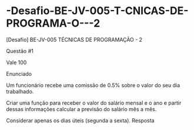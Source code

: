 # -Desafio-BE-JV-005-T-CNICAS-DE-PROGRAMA-O---2
[Desafio] BE-JV-005 TÉCNICAS DE PROGRAMAÇÃO - 2

Questão #1

Vale 100

Enunciado

Um funcionário recebe uma comissão de 0.5% sobre o valor do seu dia trabalhado.

Criar uma função para receber o valor do salário mensal e o ano e partir dessas informações calcular a previsão do salário mês a mês.

Considerar apenas os dias úteis (segunda a sexta).
Resposta
